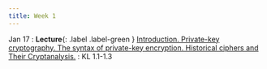 ```yaml
---
title: Week 1
---
```


Jan 17 
: **Lecture**{: .label .label-green } [Introduction. Private-key cryptography. The syntax of private-key encryption. Historical ciphers and Their Cryptanalysis.](assets/lecture_slides/lec1.pdf)
  : KL 1.1-1.3
